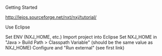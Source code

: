 Getting Started

http://lejos.sourceforge.net/nxt/nxj/tutorial/


Use Eclipse

Set ENV (NXJ_HOME, etc.)
Import project into Eclipse
Set NXJ_HOME in "Java > Build Path > Classpath Variable" (should be the same value as NXJ_HOME)
Configure and "Run external" (see first link)